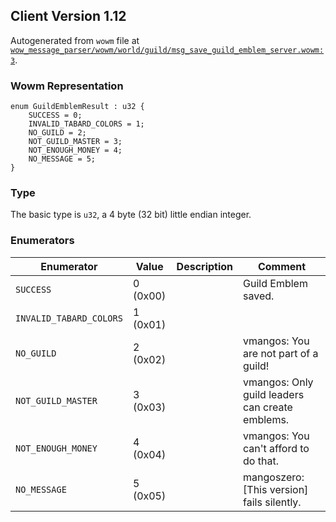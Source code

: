 ## Client Version 1.12

Autogenerated from `wowm` file at [`wow_message_parser/wowm/world/guild/msg_save_guild_emblem_server.wowm:3`](https://github.com/gtker/wow_messages/tree/main/wow_message_parser/wowm/world/guild/msg_save_guild_emblem_server.wowm#L3).

### Wowm Representation
```rust,ignore
enum GuildEmblemResult : u32 {
    SUCCESS = 0;
    INVALID_TABARD_COLORS = 1;
    NO_GUILD = 2;
    NOT_GUILD_MASTER = 3;
    NOT_ENOUGH_MONEY = 4;
    NO_MESSAGE = 5;
}
```
### Type
The basic type is `u32`, a 4 byte (32 bit) little endian integer.
### Enumerators
| Enumerator | Value  | Description | Comment |
| --------- | -------- | ----------- | ------- |
| `SUCCESS` | 0 (0x00) |  | Guild Emblem saved. |
| `INVALID_TABARD_COLORS` | 1 (0x01) |  |  |
| `NO_GUILD` | 2 (0x02) |  | vmangos: You are not part of a guild! |
| `NOT_GUILD_MASTER` | 3 (0x03) |  | vmangos: Only guild leaders can create emblems. |
| `NOT_ENOUGH_MONEY` | 4 (0x04) |  | vmangos: You can't afford to do that. |
| `NO_MESSAGE` | 5 (0x05) |  | mangoszero: [This version] fails silently. |

